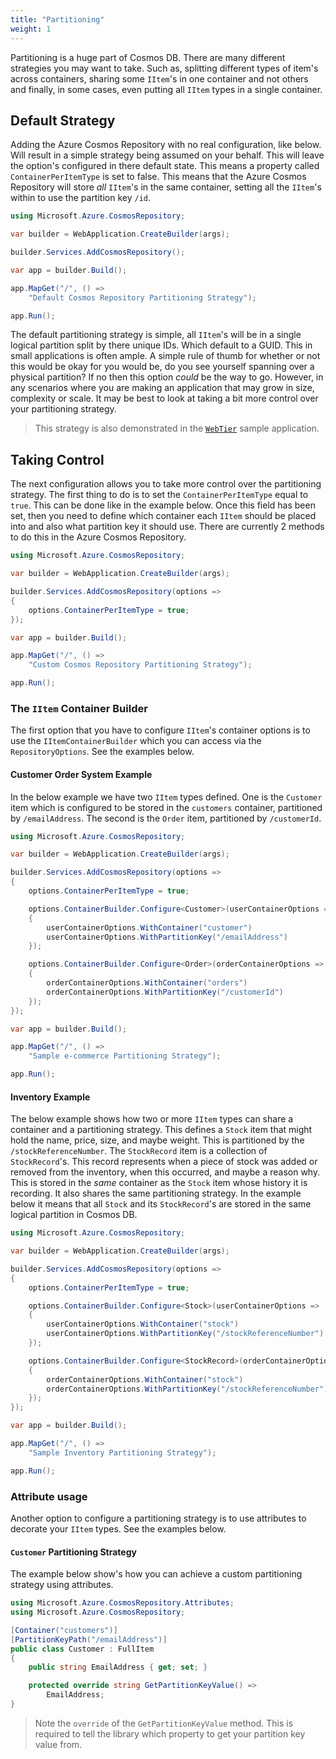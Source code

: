 ```yaml
---
title: "Partitioning"
weight: 1
---
```


Partitioning is a huge part of Cosmos DB. There are many different strategies you may want to take. Such as, splitting different types of item's across containers, sharing some `IItem`'s in one container and not others and finally, in some cases, even putting all `IItem` types in a single container.

## Default Strategy

Adding the Azure Cosmos Repository with no real configuration, like below. Will result in a simple strategy being assumed on your behalf. This will leave the option's configured in there default state. This means a property called `ContainerPerItemType` is set to false. This means that the Azure Cosmos Repository will store _all_ `IItem`'s in the same container, setting all the `IItem`'s within to use the partition key `/id`.

```csharp
using Microsoft.Azure.CosmosRepository;

var builder = WebApplication.CreateBuilder(args);

builder.Services.AddCosmosRepository();

var app = builder.Build();

app.MapGet("/", () => 
    "Default Cosmos Repository Partitioning Strategy");

app.Run();
```

The default partitioning strategy is simple, all `IItem`'s will be in a single logical partition split by there unique IDs. Which default to a GUID. This in small applications is often ample. A simple rule of thumb for whether or not this would be okay for you would be, do you see yourself spanning over a physical partition? If no then this option _could_ be the way to go. However, in any scenarios where you are making an application that may grow in size, complexity or scale. It may be best to look at taking a bit more control over your partitioning strategy.

> This strategy is also demonstrated in the [`WebTier`](https://github.com/IEvangelist/azure-cosmos-dotnet-repository/tree/main/samples/WebTier) sample application.

## Taking Control

The next configuration allows you to take more control over the partitioning strategy. The first thing to do is to set the `ContainerPerItemType` equal to `true`. This can be done like in the example below. Once this field has been set, then you need to define which container each `IItem` should be placed into and also what partition key it should use. There are currently 2 methods to do this in the Azure Cosmos Repository.

```csharp
using Microsoft.Azure.CosmosRepository;

var builder = WebApplication.CreateBuilder(args);

builder.Services.AddCosmosRepository(options => 
{
    options.ContainerPerItemType = true;
});

var app = builder.Build();

app.MapGet("/", () => 
    "Custom Cosmos Repository Partitioning Strategy");

app.Run();
```

### The `IItem` Container Builder

The first option that you have to configure `IItem`'s container options is to use the `IItemContainerBuilder` which you can access via the `RepositoryOptions`. See the examples below.

#### Customer Order System Example

In the below example we have two `IItem` types defined. One is the `Customer` item which is configured to be stored in the `customers` container, partitioned by `/emailAddress`. The second is the `Order` item, partitioned by `/customerId`.

```csharp
using Microsoft.Azure.CosmosRepository;

var builder = WebApplication.CreateBuilder(args);

builder.Services.AddCosmosRepository(options => 
{
    options.ContainerPerItemType = true;

    options.ContainerBuilder.Configure<Customer>(userContainerOptions => 
    {    
        userContainerOptions.WithContainer("customer")
        userContainerOptions.WithPartitionKey("/emailAddress")
    });

    options.ContainerBuilder.Configure<Order>(orderContainerOptions => 
    {    
        orderContainerOptions.WithContainer("orders")
        orderContainerOptions.WithPartitionKey("/customerId")
    });
});

var app = builder.Build();

app.MapGet("/", () => 
    "Sample e-commerce Partitioning Strategy");

app.Run();
```

#### Inventory Example

The below example shows how two or more `IItem` types can share a container and a partitioning strategy. This defines a `Stock` item that might hold the name, price, size, and maybe weight. This is partitioned by the `/stockReferenceNumber`. The `StockRecord` item is a collection of `StockRecord`'s. This record represents when a piece of stock was added or removed from the inventory, when this occurred, and maybe a reason why. This is stored in the _same_ container as the `Stock` item whose history it is recording. It also shares the same partitioning strategy. In the example below it means that all `Stock` and its `StockRecord`'s are stored in the same logical partition in Cosmos DB.
 
```csharp
using Microsoft.Azure.CosmosRepository;

var builder = WebApplication.CreateBuilder(args);

builder.Services.AddCosmosRepository(options => 
{
    options.ContainerPerItemType = true;

    options.ContainerBuilder.Configure<Stock>(userContainerOptions => 
    {    
        userContainerOptions.WithContainer("stock")
        userContainerOptions.WithPartitionKey("/stockReferenceNumber")
    });

    options.ContainerBuilder.Configure<StockRecord>(orderContainerOptions => 
    {    
        orderContainerOptions.WithContainer("stock")
        orderContainerOptions.WithPartitionKey("/stockReferenceNumber")
    });
});

var app = builder.Build();

app.MapGet("/", () => 
    "Sample Inventory Partitioning Strategy");

app.Run();
```

### Attribute usage

Another option to configure a partitioning strategy is to use attributes to decorate your `IItem` types. See the examples below.

#### `Customer` Partitioning Strategy

The example below show's how you can achieve a custom partitioning strategy using attributes.

```csharp
using Microsoft.Azure.CosmosRepository.Attributes;
using Microsoft.Azure.CosmosRepository;

[Container("customers")]
[PartitionKeyPath("/emailAddress")]
public class Customer : FullItem
{
    public string EmailAddress { get; set; }

    protected override string GetPartitionKeyValue() => 
        EmailAddress; 
}
```

> Note the `override` of the `GetPartitionKeyValue` method. This is required to tell the library which property to get your partition key value from.
